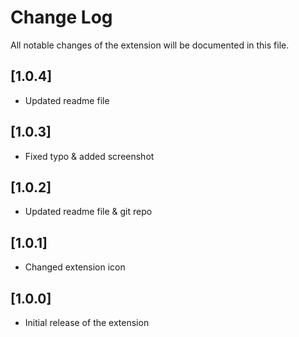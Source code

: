 # Change Log

All notable changes of the extension will be documented in this file.

## [1.0.4]
- Updated readme file

## [1.0.3]
- Fixed typo & added screenshot

## [1.0.2]
- Updated readme file & git repo

## [1.0.1]
- Changed extension icon

## [1.0.0]
- Initial release of the extension